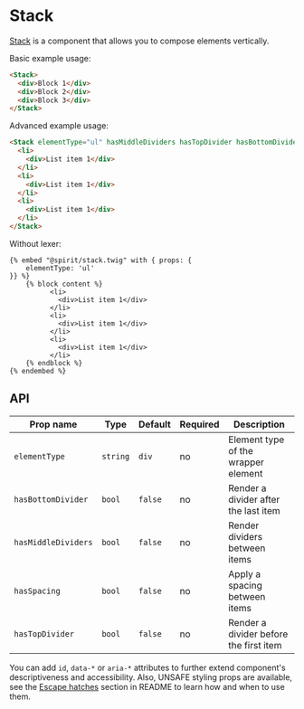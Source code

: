 # Stack

[Stack] is a component that allows you to compose elements vertically.

Basic example usage:

```html
<Stack>
  <div>Block 1</div>
  <div>Block 2</div>
  <div>Block 3</div>
</Stack>
```

Advanced example usage:

```html
<Stack elementType="ul" hasMiddleDividers hasTopDivider hasBottomDivider>
  <li>
    <div>List item 1</div>
  </li>
  <li>
    <div>List item 1</div>
  </li>
  <li>
    <div>List item 1</div>
  </li>
</Stack>
```

Without lexer:

```twig
{% embed "@spirit/stack.twig" with { props: {
    elementType: 'ul'
}} %}
    {% block content %}
          <li>
            <div>List item 1</div>
          </li>
          <li>
            <div>List item 1</div>
          </li>
          <li>
            <div>List item 1</div>
          </li>
    {% endblock %}
{% endembed %}
```

## API

| Prop name           | Type     | Default | Required | Description                            |
| ------------------- | -------- | ------- | -------- | -------------------------------------- |
| `elementType`       | `string` | `div`   | no       | Element type of the wrapper element    |
| `hasBottomDivider`  | `bool`   | `false` | no       | Render a divider after the last item   |
| `hasMiddleDividers` | `bool`   | `false` | no       | Render dividers between items          |
| `hasSpacing`        | `bool`   | `false` | no       | Apply a spacing between items          |
| `hasTopDivider`     | `bool`   | `false` | no       | Render a divider before the first item |

You can add `id`, `data-*` or `aria-*` attributes to further extend component's
descriptiveness and accessibility. Also, UNSAFE styling props are available,
see the [Escape hatches][escape-hatches] section in README to learn how and when to use them.

[stack]: https://github.com/lmc-eu/spirit-design-system/tree/main/packages/web/src/scss/components/Stack
[escape-hatches]: https://github.com/lmc-eu/spirit-design-system/tree/main/packages/web-twig/README.md#escape-hatches
